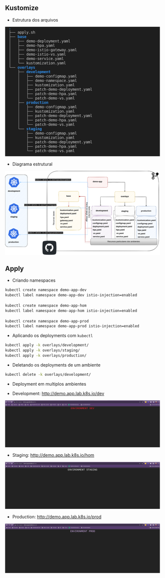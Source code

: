 ## Kustomize

- Estrutura dos arquivos

<p align="center">
  <img alt="tree" src="../images/tree.png">
</p>

- Diagrama estrutural

<p align="center">
  <img alt="tree" src="../images/demo-app.png">
</p>

## Apply

- Criando namespaces

```bash
kubectl create namespace demo-app-dev
kubectl label namespace demo-app-dev istio-injection=enabled

kubectl create namespace demo-app-hom
kubectl label namespace demo-app-hom istio-injection=enabled

kubectl create namespace demo-app-prod
kubectl label namespace demo-app-prod istio-injection=enabled
```

- Aplicando os deployments com `kubectl`

```bash
kubectl apply -k overlays/development/
kubectl apply -k overlays/staging/
kubectl apply -k overlays/production/
```

- Deletando os deployments de um ambiente

```bash
kubectl delete -k overlays/development/
```

- Deployment em multiplos ambientes

- Development: http://demo.app.lab.k8s.io/dev

<p align="center">
  <img alt="dev" src="../images/dev.png">
</p>

- Staging: http://demo.app.lab.k8s.io/hom

<p align="center">
  <img alt="dev" src="../images/staging.png">
</p>

- Production: http://demo.app.lab.k8s.io/prod

<p align="center">
  <img alt="prod" src="../images/prod.png">
</p>
